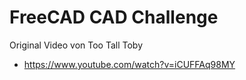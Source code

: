 # FreeCAD CAD Challenge

Original Video von Too Tall Toby

- https://www.youtube.com/watch?v=iCUFFAq98MY
